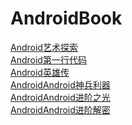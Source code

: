 # AndroidBook
[Android艺术探索](book/艺术探索.md)<br>
[Android第一行代码](book/第一行Android代码.md)<br>
[Android英雄传](book/Android英雄传.md)<br>
[AndroidAndroid神兵利器](book/Android神兵利器.md)<br>
[AndroidAndroid进阶之光](book/Android进阶之光.md)<br>
[AndroidAndroid进阶解密](book/Android进阶解密.md)<br>